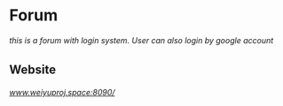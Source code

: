 # Forum
###### this is a forum with login system. User can also login by google account
## Website
###### www.weiyuproj.space:8090/

